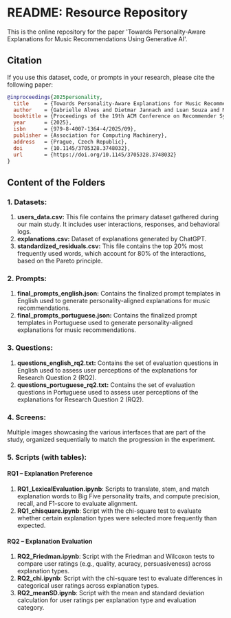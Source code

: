 # README: Resource Repository
This is the online repository for the paper 'Towards Personality-Aware Explanations for Music Recommendations Using Generative AI'.

## Citation
If you use this dataset, code, or prompts in your research, please cite the following paper:


```bibtex
@inproceedings{2025personality,
  title     = {Towards Personality-Aware Explanations for Music Recommendations Using Generative AI},
  author    = {Gabrielle Alves and Dietmar Jannach and Luan Souza and Marcelo Manzato},
  booktitle = {Proceedings of the 19th ACM Conference on Recommender Systems (RecSys)},
  year      = {2025},
  isbn      = {979-8-4007-1364-4/2025/09},
  publisher = {Association for Computing Machinery},
  address   = {Prague, Czech Republic},
  doi       = {10.1145/3705328.3748032},
  url       = {https://doi.org/10.1145/3705328.3748032}
}
```
## Content of the Folders

### 1. Datasets:
1. **users_data.csv:** This file contains the primary dataset gathered during our main study. It includes user interactions, responses, and behavioral logs.
2. **explanations.csv:** Dataset of explanations generated by ChatGPT.
3. **standardized_residuals.csv:** This file contains the top 20% most frequently used words, which account for 80% of the interactions, based on the Pareto principle.

### 2. Prompts:
1. **final_prompts_english.json:** Contains the finalized prompt templates in English used to generate personality-aligned explanations for music recommendations.
2. **final_prompts_portuguese.json:** Contains the finalized prompt templates in Portuguese used to generate personality-aligned explanations for music recommendations.

### 3. Questions:
1. **questions_english_rq2.txt:** Contains the set of evaluation questions in English used to assess user perceptions of the explanations for Research Question 2 (RQ2).
2. **questions_portuguese_rq2.txt:** Contains the set of evaluation questions in Portuguese used to assess user perceptions of the explanations for Research Question 2 (RQ2).
   
### 4. Screens:
Multiple images showcasing the various interfaces that are part of the study, organized sequentially to match the progression in the experiment.

### 5. Scripts (with tables):

#### RQ1 – Explanation Preference
1. **RQ1_LexicalEvaluation.ipynb**: Scripts to translate, stem, and match explanation words to Big Five personality traits, and compute precision, recall, and F1-score to evaluate alignment.
2. **RQ1_chisquare.ipynb**: Script with the chi-square test to evaluate whether certain explanation types were selected more frequently than expected.


#### RQ2 – Explanation Evaluation
1. **RQ2_Friedman.ipynb**: Script with the Friedman and Wilcoxon tests to compare user ratings (e.g., quality, acuracy, persuasiveness) across explanation types.
2. **RQ2_chi.ipynb**: Script with the chi-square test to evaluate differences in categorical user ratings across explanation types.
3. **RQ2_meanSD.ipynb**: Script with the mean and standard deviation calculation for user ratings per explanation type and evaluation category.

